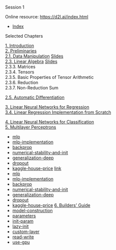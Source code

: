 Session 1

Online resource: https://d2l.ai/index.html

- [Index](../d2l-pytorch-colab/index.ipynb)

Selected Chapters

[1. Introduction](../d2l-pytorch-colab/chapter_introduction/index.ipynb)  
[2. Preliminaries](../d2l-pytorch-colab/chapter_preliminaries/index.ipynb)  
[2.1. Data Manipulation](../d2l-pytorch-colab/chapter_preliminaries/ndarray.ipynb) [Slides](../d2l-pytorch-slides/chapter_preliminaries/ndarray.ipynb)  
[2.3. Linear Algebra](../d2l-pytorch-colab/chapter_preliminaries/linear-algebra.ipynb) [Slides](../d2l-pytorch-slides/chapter_preliminaries/linear-algebra.ipynb)  
2.3.3. Matrices  
2.3.4. Tensors  
2.3.5. Basic Properties of Tensor Arithmetic  
2.3.6. Reduction  
2.3.7. Non-Reduction Sum  

[2.5. Automatic Differentiation](../d2l-pytorch-colab/chapter_preliminaries/autograd.ipynb)

[3. Linear Neural Networks for Regression](../d2l-pytorch-colab/chapter_linear-regression/index.ipynb)  
[3.4. Linear Regression Implementation from Scratch](../d2l-pytorch-colab/chapter_linear-regression/linear-regression-scratch.ipynb)


[4. Linear Neural Networks for Classification](../d2l-pytorch-colab/chapter_linear-classification/index.ipynb)  
[5. Multilayer Perceptrons](../d2l-pytorch-colab/chapter_multilayer-perceptrons/index.ipynb)  
 - [mlp](../d2l-pytorch-colab/chapter_multilayer-perceptrons/mlp.ipynb)
 - [mlp-implementation](../d2l-pytorch-colab/chapter_multilayer-perceptrons/mlp-implementation.ipynb)
 - [backprop](../d2l-pytorch-colab/chapter_multilayer-perceptrons/backprop.ipynb)
 - [numerical-stability-and-init](../d2l-pytorch-colab/chapter_multilayer-perceptrons/numerical-stability-and-init.ipynb)
 - [generalization-deep](../d2l-pytorch-colab/chapter_multilayer-perceptrons/generalization-deep.ipynb)
 - [dropout](../d2l-pytorch-colab/chapter_multilayer-perceptrons/dropout.ipynb)
 - [kaggle-house-price](../d2l-pytorch-colab/chapter_multilayer-perceptrons/kaggle-house-price.ipynb)
[link](../d2l-pytorch-slides/chapter_multilayer-perceptrons/mlp.ipynb)
 - [mlp](../d2l-pytorch-slides/chapter_multilayer-perceptrons/mlp.ipynb)
 - [mlp-implementation](../d2l-pytorch-slides/chapter_multilayer-perceptrons/mlp-implementation.ipynb)
 - [backprop](../d2l-pytorch-slides/chapter_multilayer-perceptrons/backprop.ipynb)
 - [numerical-stability-and-init](../d2l-pytorch-slides/chapter_multilayer-perceptrons/numerical-stability-and-init.ipynb)
 - [generalization-deep](../d2l-pytorch-slides/chapter_multilayer-perceptrons/generalization-deep.ipynb)
 - [dropout](../d2l-pytorch-slides/chapter_multilayer-perceptrons/dropout.ipynb)
 - [kaggle-house-price](../d2l-pytorch-slides/chapter_multilayer-perceptrons/kaggle-house-price.ipynb)
[6. Builders' Guide](../d2l-pytorch-colab/chapter_builders-guide/index.ipynb)  
 - [model-construction](../d2l-pytorch-colab/chapter_builders-guide/model-construction.ipynb)
 - [parameters](../d2l-pytorch-colab/chapter_builders-guide/parameters.ipynb)
 - [init-param](../d2l-pytorch-colab/chapter_builders-guide/init-param.ipynb)
 - [lazy-init](../d2l-pytorch-colab/chapter_builders-guide/lazy-init.ipynb)
 - [custom-layer](../d2l-pytorch-colab/chapter_builders-guide/custom-layer.ipynb)
 - [read-write](../d2l-pytorch-colab/chapter_builders-guide/read-write.ipynb)
 - [use-gpu](../d2l-pytorch-colab/chapter_builders-guide/use-gpu.ipynb)
